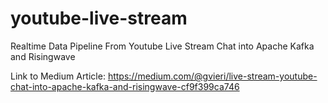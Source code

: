 # youtube-live-stream
Realtime Data Pipeline From Youtube Live Stream Chat into Apache Kafka and Risingwave


Link to Medium Article:
https://medium.com/@gvieri/live-stream-youtube-chat-into-apache-kafka-and-risingwave-cf9f399ca746
